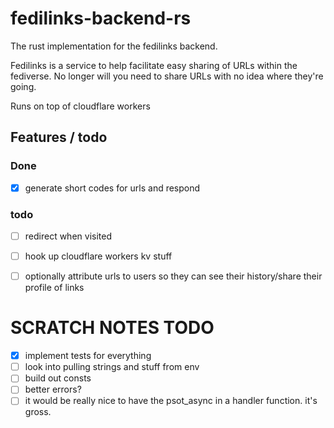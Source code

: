 # fedilinks-backend-rs

The rust implementation for the fedilinks backend.

Fedilinks is a service to help facilitate easy sharing of URLs within the fediverse. No longer will you need to share URLs with no idea where they're going.

Runs on top of cloudflare workers


## Features / todo

### Done
- [x] generate short codes for urls and respond

### todo
- [ ] redirect when visited
- [ ] hook up cloudflare workers kv stuff
- [ ] optionally attribute urls to users so they can see their history/share their profile of links




# SCRATCH NOTES TODO

- [x] implement tests for everything
- [ ] look into pulling strings and stuff from env
- [ ] build out consts
- [ ] better errors?
- [ ] it would be really nice to have the psot_async in a handler function. it's gross.